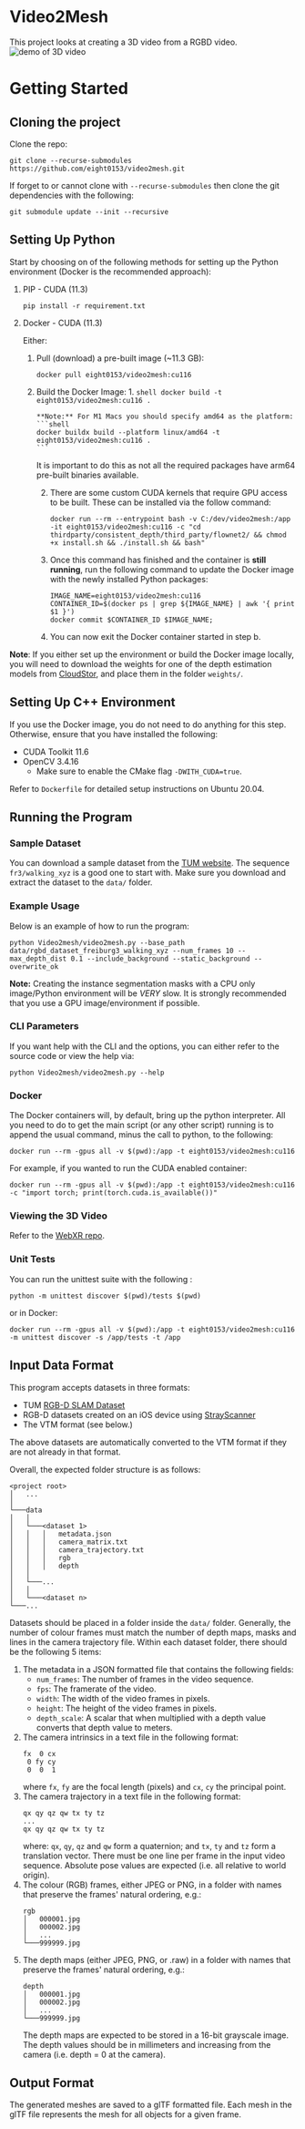 # Video2Mesh
This project looks at creating a 3D video from a RGBD video.
![demo of 3D video](video_3d_demo.gif)
# Getting Started
## Cloning the project
Clone the repo:
```shell
git clone --recurse-submodules https://github.com/eight0153/video2mesh.git 
```
If forget to or cannot clone with `--recurse-submodules` then clone the git dependencies with the following:
```shell
git submodule update --init --recursive
```
## Setting Up Python
Start by choosing on of the following methods for setting up the Python environment (Docker is the recommended approach):
1. PIP - CUDA (11.3)
    ```shell
    pip install -r requirement.txt
    ```

2. Docker - CUDA (11.3)

   Either:
   1. Pull (download) a pre-built image (~11.3 GB): 
      ```shell
      docker pull eight0153/video2mesh:cu116
      ```
   2. Build the Docker Image:
      1. 
          ```shell
          docker build -t eight0153/video2mesh:cu116 .
          ```
        
          **Note:** For M1 Macs you should specify amd64 as the platform:
          ```shell
          docker buildx build --platform linux/amd64 -t eight0153/video2mesh:cu116 .
          ```
         
         It is important to do this as not all the required packages have arm64 pre-built binaries available.

      2. There are some custom CUDA kernels that require GPU access to be built. These can be installed via the follow command: 
          ```shell
          docker run --rm --entrypoint bash -v C:/dev/video2mesh:/app -it eight0153/video2mesh:cu116 -c "cd thirdparty/consistent_depth/third_party/flownet2/ && chmod +x install.sh && ./install.sh && bash"
          ```
      
      3. Once this command has finished and the container is **still running**, run the following command to update the Docker image with the newly installed Python packages: 
          ```shell
          IMAGE_NAME=eight0153/video2mesh:cu116
          CONTAINER_ID=$(docker ps | grep ${IMAGE_NAME} | awk '{ print $1 }')
          docker commit $CONTAINER_ID $IMAGE_NAME;
          ```
         
      4. You can now exit the Docker container started in step b.

**Note**: If you either set up the environment or build the Docker image locally, you will need to 
download the weights for one of the depth estimation models from [CloudStor](https://cloudstor.aarnet.edu.au/plus/s/lTIJF4vrvHCAI31), and place them in the folder `weights/`. 

## Setting Up C++ Environment
If you use the Docker image, you do not need to do anything for this step.
Otherwise, ensure that you have installed the following:
- CUDA Toolkit 11.6
- OpenCV 3.4.16 
  - Make sure to enable the CMake flag `-DWITH_CUDA=true`.
  
Refer to `Dockerfile` for detailed setup instructions on Ubuntu 20.04.  

## Running the Program
### Sample Dataset
You can download a sample dataset from the [TUM website](https://vision.in.tum.de/data/datasets/rgbd-dataset/download).
The sequence `fr3/walking_xyz` is a good one to start with.
Make sure you download and extract the dataset to the `data/` folder.

### Example Usage
Below is an example of how to run the program:
```shell
python Video2mesh/video2mesh.py --base_path data/rgbd_dataset_freiburg3_walking_xyz --num_frames 10 --max_depth_dist 0.1 --include_background --static_background --overwrite_ok
```

 **Note:** Creating the instance segmentation masks with a CPU only image/Python environment will be *VERY* slow. 
 It is strongly recommended that you use a GPU image/environment if possible.

### CLI Parameters
If you want help with the CLI and the options, you can either refer to the source code or view the help via:
```shell
python Video2mesh/video2mesh.py --help
```

### Docker
The Docker containers will, by default, bring up the python interpreter.
All you need to do to get the main script (or any other script) running is to append the usual command, 
minus the call to python, to the following:
```shell
docker run --rm -gpus all -v $(pwd):/app -t eight0153/video2mesh:cu116 
```
For example, if you wanted to run the CUDA enabled container: 
```shell
docker run --rm -gpus all -v $(pwd):/app -t eight0153/video2mesh:cu116 -c "import torch; print(torch.cuda.is_available())"
```

### Viewing the 3D Video
Refer to the [WebXR repo](https://github.com/eight0153/webxr3dvideo).

### Unit Tests
You can run the unittest suite with the following :
```shell
python -m unittest discover $(pwd)/tests $(pwd)
```
or in Docker:
```shell
docker run --rm -gpus all -v $(pwd):/app -t eight0153/video2mesh:cu116 -m unittest discover -s /app/tests -t /app
```
## Input Data Format
This program accepts datasets in three formats:
- TUM [RGB-D SLAM Dataset](https://vision.in.tum.de/data/datasets/rgbd-dataset/file_formats)
- RGB-D datasets created on an iOS device using [StrayScanner](https://apps.apple.com/nz/app/stray-scanner/id1557051662)
- The VTM format (see below.)

The above datasets are automatically converted to the VTM format if they are not already in that format.

Overall, the expected folder structure is as follows:

```
<project root>
│   ...
│
└───data
│   │
│   └───<dataset 1>
│   │   │   metadata.json
│   │   │   camera_matrix.txt
│   │   │   camera_trajectory.txt
│   │   │   rgb
│   │   │   depth
│   │
│   └───...
│   │
│   └───<dataset n>
└───...
```

Datasets should be placed in a folder inside the `data/` folder.
Generally, the number of colour frames must match the number of depth maps, masks and lines in the camera trajectory 
file.
Within each dataset folder, there should be the following 5 items:
1. The metadata in a JSON formatted file that contains the following fields:
   - `num_frames`: The number of frames in the video sequence.
   - `fps`: The framerate of the video.
   - `width`: The width of the video frames in pixels.
   - `height`: The height of the video frames in pixels.
   - `depth_scale`: A scalar that when multiplied with a depth value converts that depth value to meters.
2. The camera intrinsics in a text file in the following format:
   ```text
   fx  0 cx
    0 fy cy
    0  0  1
   ```
   where `fx`, `fy` are the focal length (pixels) and `cx`, `cy` the principal point.
3. The camera trajectory in a text file in the following format:
   ```text
   qx qy qz qw tx ty tz
   ...
   qx qy qz qw tx ty tz
   ```
   where: `qx`, `qy`, `qz` and `qw` form a quaternion; and `tx`, `ty` and `tz` form a translation vector.
   There must be one line per frame in the input video sequence.
   Absolute pose values are expected (i.e. all relative to world origin).
4. The colour (RGB) frames, either JPEG or PNG, in a folder with names that preserve the frames' natural ordering, e.g.:
   ```text
   rgb
   │   000001.jpg
   │   000002.jpg
   │   ...
   └───999999.jpg
   ```
5. The depth maps (either JPEG, PNG, or .raw) in a folder with names that preserve the frames' natural ordering, e.g.:
   ```text
   depth
   │   000001.jpg
   │   000002.jpg
   │   ...
   └───999999.jpg
   ```
   The depth maps are expected to be stored in a 16-bit grayscale image. The depth values should be in millimeters and increasing from the camera (i.e. depth = 0 at the camera).

## Output Format
The generated meshes are saved to a glTF formatted file.
Each mesh in the glTF file represents the mesh for all objects for a given frame.